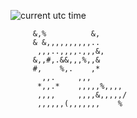 ![current utc time](https://jojoee.jojoee.com/api/utcnow)

```ascii
     &,%          &,        
     & &,,,,,,,,,,..        
      ,,,..,,,,.,,,&,       
     &,,#,.&&,,,%,,&        
     #,    %,.    ,*        
       ,,.     ,,,          
      *,,.*    ,,,,,%,,,,   
      ,,,,     ,,,,&,,,,,/  
      ,,,,,,(,,,,,,,    %   
```

<!--
1. Install Python3 and Miniconda
2. Run
```
conda create --name jojoee.jojoee python=3.7.5
conda activate jojoee.jojoee

# dev
pip freeze > requirements.txt
uvicorn main:app --reload

# prod
pip install -r requirements.txt
uvicorn main:app
```
3. Test `curl localhost:8000/api/utcnow`
-->
